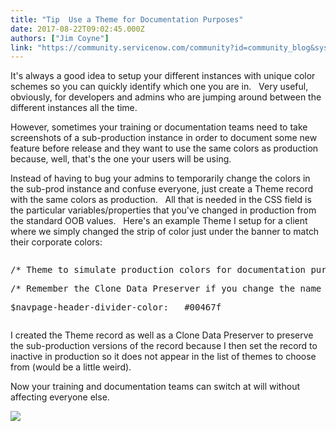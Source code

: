 ```yaml
---
title: "Tip  Use a Theme for Documentation Purposes"
date: 2017-08-22T09:02:45.000Z
authors: ["Jim Coyne"]
link: "https://community.servicenow.com/community?id=community_blog&sys_id=86dde6e9dbd0dbc01dcaf3231f961973"
---
```

<p>It's always a good idea to setup your different instances with unique color schemes so you can quickly identify which one you are in.   Very useful, obviously, for developers and admins who are jumping around between the different instances all the time.</p><p></p><p>However, sometimes your training or documentation teams need to take screenshots of a sub-production instance in order to document some new feature before release and they want to use the same colors as production because, well, that's the one your users will be using.</p><p></p><p>Instead of having to bug your admins to temporarily change the colors in the sub-prod instance and confuse everyone, just create a Theme record with the same colors as production.   All that is needed in the CSS field is the particular variables/properties that you've changed in production from the standard OOB values.   Here's an example Theme I setup for a client where we simply changed the strip of color just under the banner to match their corporate colors:</p><p></p><pre __default_attr="plain" __jive_macro_name="code" class="jive_macro_code jive_text_macro _jivemacro_uid_15033737071453637" data-renderedposition="218_8_1192_64" jivemacro_uid="_15033737071453637" modifiedtitle="true"><p>/* Theme to simulate production colors for documentation purposes */</p><p>/* Remember the Clone Data Preserver if you change the name of the Theme */</p><p></p><p>$navpage-header-divider-color:   #00467f</p></pre><p></p><p>I created the Theme record as well as a Clone Data Preserver to preserve the sub-production versions of the record because I then set the record to inactive in production so it does not appear in the list of themes to choose from (would be a little weird).</p><p></p><p>Now your training and documentation teams can switch at will without affecting everyone else.</p><p></p><p><img  class="image-1 jive-image" src="da35858adb141b04ed6af3231f96190c.iix" style="max-width: 1200px; max-height: 900px;"/></p>